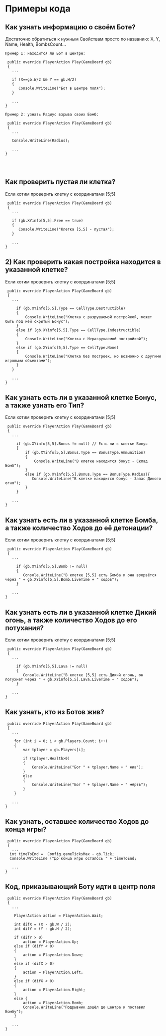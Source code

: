 
# Примеры кода

## Как узнать информацию о своём Боте?

Достаточно обратиться к нужным Свойствам просто по названию:
X, Y, Name, Health, BombsCount...
```
Пример 1: находится ли Бот в центре:

 public override PlayerAction Play(GameBoard gb)
 {
   ...

   if (X==gb.W/2 && Y == gb.H/2)
   {
      Console.WriteLine("Бот в центре поля");
   }
   
   ...
}

Пример 2: узнать Радиус взрыва своих Бомб:

 public override PlayerAction Play(GameBoard gb)
 {
   ...

   Console.WriteLine(Radius);
   
   ...
}




```


## Как проверить пустая ли клетка?
Если хотим проверить клетку с координатами [5;5]
```
 public override PlayerAction Play(GameBoard gb)
 {
   ...

   if (gb.XYinfo[5,5].Free == true)
   {
      Console.WriteLine("Клетка [5,5] - пустая");
   }
   
   ...
}
```


## 2) Как проверить какая постройка находится в указанной клетке?
Если хотим проверить клетку с координатами [5;5]

```
 public override PlayerAction Play(GameBoard gb)
 {
   ...
 
     if (gb.XYinfo[5,5].Type == CellType.Destructible)
     {
         Console.WriteLine("Клетка с разрушаемой постройкой, может быть под ней скрытый Бонус");
     }
     else if (gb.XYinfo[5,5].Type == CellType.Indestructible)
     {
         Console.WriteLine("Клетка с Неразрушаемой постройкой");
     }
     else if (gb.XYinfo[5,5].Type == CellType.None)
     {
         Console.WriteLine("Клетка без построек, но возможно с другими игровыми объектами");
     }
   }  
   
   ...
}
```


## Как узнать есть ли в указанной клетке Бонус, а также узнать его Тип?
Если хотим проверить клетку с координатами [5;5]

```
 public override PlayerAction Play(GameBoard gb)
 {
   ...
 
     if (gb.XYinfo[5,5].Bonus != null) // Есть ли в клетке Бонус
     {
         if (gb.XYinfo[5,5].Bonus.Type == BonusType.Ammunition)
         {
             Console.WriteLine("В клетке находится бонус - Склад Бомб");
         }
         else if (gb.XYinfo[5,5].Bonus.Type == BonusType.Radius){
            Console.WriteLine("В клетке находится бонус - Запас Дикого огня");
         }         
     }  
   
   ...
}
```


## Как узнать есть ли в указанной клетке Бомба, а также количество Ходов до её детонации?
Если хотим проверить клетку с координатами [5;5]

```
 public override PlayerAction Play(GameBoard gb)
 {
   ...
 
     if (gb.XYinfo[5,5].Bomb != null) 
     {     
        Console.WriteLine("В клетке [5,5] есть Бомба и она взорвётся через " + gb.XYinfo[5,5].Bomb.LiveTime + " ходов");
     }  
   
   ...
}
```

## Как узнать есть ли в указанной клетке Дикий огонь, а также количество Ходов до его потухания?
Если хотим проверить клетку с координатами [5;5]

```
 public override PlayerAction Play(GameBoard gb)
 {
   ...
 
     if (gb.XYinfo[5,5].Lava != null) 
     {     
        Console.WriteLine("В клетке [5,5] есть Дикий огонь, он потухнет через " + gb.XYinfo[5,5].Lava.LiveTime + " ходов");
     }  
   
   ...
}
```


## Как узнать, кто из Ботов жив?

```
 public override PlayerAction Play(GameBoard gb)
 {
   ...
 
    for (int i = 0; i < gb.Players.Count; i++)
    {
        var tplayer = gb.Players[i];

        if (tplayer.Health>0)
        {
            Console.WriteLine("Бот " + tplayer.Name + " жив");
        }
        else
        {
            Console.WriteLine("Бот " + tplayer.Name + " мёртв");
        }
    }
   
   ...
}
```

## Как узнать, оставшее количество Ходов до конца игры?

```
 public override PlayerAction Play(GameBoard gb)
 {
   ...
  int timeToEnd =  Config.gameTicksMax - gb.Tick;
  Console.WriteLine ("До конца игры осталось " + timeToEnd;
   
   ...
}
```


## Код, приказывающий Боту идти в центр поля

```
 public override PlayerAction Play(GameBoard gb)
 {
   ...
 
    PlayerAction action = PlayerAction.Wait;

    int difX = (X - gb.W / 2);
    int difY = (Y - gb.H / 2);

    if (difY > 0)
        action = PlayerAction.Up;
    else if (difY < 0)
    {
        action = PlayerAction.Down;
    }
    else if (difX > 0)
    {
        action = PlayerAction.Left;
    }
    else if (difX < 0)
    {
        action = PlayerAction.Right;
    }
    else {
        action = PlayerAction.Bomb;
        Console.WriteLine("Подрывник дошёл до центра и поставил Бомбу");
    }
   
   ...
}
